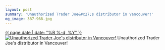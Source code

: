 ```yaml
---
layout: post
summary: 'Unauthorized Trader Joe&#x27;s distributor in Vancouver!'
og_image: 387-968.jpg
---
```


<p>
 <time>
  <a href="/387">
   {{ page.date | date: "%B %-d, %Y" }}
  </a>
 </time>
 <a href="/387">
  <img alt="Unauthorized Trader Joe's distributor in Vancouver!" sizes="(min-width: 700px) 50vw, calc(100vw - 2rem)" src="{{ site.assets_url }}/387-484.jpg" srcset="{{ site.assets_url }}/387-968.jpg 968w, {{ site.assets_url }}/387-726.jpg 726w, {{ site.assets_url }}/387-484.jpg 484w, {{ site.assets_url }}/387-242.jpg 242w"/>
 </a>
 <span>
  Unauthorized Trader Joe's distributor in Vancouver!
 </span>
</p>
